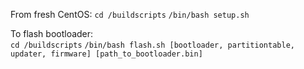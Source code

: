 From fresh CentOS:
`cd /buildscripts`
`/bin/bash setup.sh`

To flash bootloader:  
`cd /buildscripts`
`/bin/bash flash.sh [bootloader, partitiontable, updater, firmware] [path_to_bootloader.bin]`
